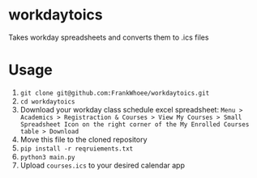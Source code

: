 # workdaytoics
Takes workday spreadsheets and converts them to .ics files

# Usage
1. `git clone git@github.com:FrankWhoee/workdaytoics.git`
2. `cd workdaytoics`
3. Download your workday class schedule excel spreadsheet: `Menu > Academics > Registraction & Courses > View My Courses > Small Spreadsheet Icon on the right corner of the My Enrolled Courses table > Download`
4. Move this file to the cloned repository
5. `pip install -r reqruiements.txt`
6. `python3 main.py`
7. Upload `courses.ics` to your desired calendar app